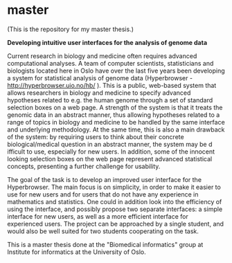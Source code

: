 master
======

(This is the repository for my master thesis.)


<b>Developing intuitive user interfaces for the analysis of genome data</b>

Current research in biology and medicine often requires advanced computational analyses. A team of computer scientists, statisticians and biologists located here in Oslo have over the last five years been developing a system for statistical analysis of genome data (Hyperbrowser - http://hyperbrowser.uio.no/hb/ ). This is a public, web-based system that allows researchers in biology and medicine to specify advanced hypotheses related to e.g. the human genome through a set of standard selection boxes on a web page. A strength of the system is that it treats the genomic data in an abstract manner, thus allowing hypotheses related to a range of topics in biology and medicine to be handled by the same interface and underlying methodology. At the same time, this is also a main drawback of the system: by requiring users to think about their concrete biological/medical question in an abstract manner, the system may be d ifficult to use, especially for new users. In addition, some of the innocent looking selection boxes on the web page represent advanced statistical concepts, presenting a further challenge for usability. 

The goal of the task is to develop an improved user interface for the Hyperbrowser. The main focus is on simplicity, in order to make it easier to use for new users and for users that do not have any experience in mathematics and statistics. One could in addition look into the efficiency of using the interface, and possibly propose two separate interfaces: a simple interface for new users, as well as a more efficient interface for experienced users. The project can be approached by a single student, and would also be well suited for two students cooperating on the task.

This is a master thesis done at the "Biomedical informatics" group at Institute for informatics at the University of Oslo.